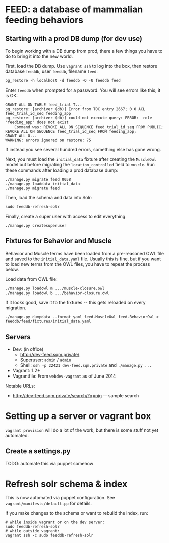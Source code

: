 FEED: a database of mammalian feeding behaviors
====

Starting with a prod DB dump (for dev use)
----

To begin working with a DB dump from prod, there a few things you have to do to bring it into the new world. 

First, load the DB dump. Use `vagrant ssh` to log into the box, then restore database `feeddb`, user `feeddb`, filename `feed`:

```
pg_restore -h localhost -d feeddb -O -U feeddb feed
```

Enter `feeddb` when prompted for a password. You will see errors like this; it is OK:

```
GRANT ALL ON TABLE feed_trial T...
pg_restore: [archiver (db)] Error from TOC entry 2667; 0 0 ACL feed_trial_id_seq feeding_app
pg_restore: [archiver (db)] could not execute query: ERROR:  role "feeding_app" does not exist
    Command was: REVOKE ALL ON SEQUENCE feed_trial_id_seq FROM PUBLIC;
REVOKE ALL ON SEQUENCE feed_trial_id_seq FROM feeding_app;
GRANT ALL O...
WARNING: errors ignored on restore: 75
```

If instead you see several hundred errors, something else has gone wrong.

Next, you must load the `initial_data` fixture after creating the `MuscleOwl` model but before migrating the `location_controlled` field to `muscle`. Run these commands after loading a prod database dump:

```
./manage.py migrate feed 0058
./manage.py loaddata initial_data
./manage.py migrate feed
```

Then, load the schema and data into Solr:

`sudo feeddb-refresh-solr`

Finally, create a super user with access to edit everything. 

`./manage.py createsuperuser`

Fixtures for Behavior and Muscle
----

Behavior and Muscle terms have been loaded from a pre-reasoned OWL file and saved to the `initial_data.yaml` file. Usually this is fine, but if you want to load new terms from the OWL files, you have to repeat the process below.

Load data from OWL file:

```
./manage.py loadowl m .../muscle-closure.owl
./manage.py loadowl b .../behavior-closure.owl
```

If it looks good, save it to the fixtures -- this gets reloaded on every migration.

```
./manage.py dumpdata --format yaml feed.MuscleOwl feed.BehaviorOwl > feeddb/feed/fixtures/initial_data.yaml
```

Servers
----

 * Dev: (in office)
   * http://dev-feed.sqm.private/ 
   * Superuser: `admin` / `admin`
   * Shell: `ssh -p 22421 dev-feed.sqm.private` and `./manage.py ...`
 * Vagrant: 1.2+
 * Vagrantfile: From `webdev-vagrant` as of June 2014

Notable URLs:

 * http://dev-feed.sqm.private/search/?q=pig -- sample search

Setting up a server or vagrant box
====

`vagrant provision` will do a lot of the work, but there is some stuff not yet
automated.

Create a settings.py
----

TODO: automate this via puppet somehow

Refresh solr schema & index
====

This is now automated via puppet configuration. See `vagrant/manifests/default.pp` for details.

If you make changes to the schema or want to rebuild the index, run:

```
# while inside vagrant or on the dev server:
sudo feeddb-refresh-solr
# while outside vagrant:
vagrant ssh -c sudo feeddb-refresh-solr
```